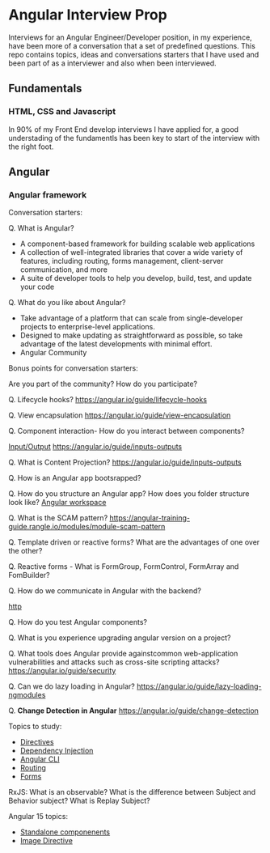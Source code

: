 # Angular Interview Prop

Interviews for an Angular Engineer/Developer position, in my experience, have been more of a conversation that a set of predefined questions. This repo contains topics, ideas and conversations starters that I have used and been part of as a interviewer and also when been interviewed.

## Fundamentals

### HTML, CSS and Javascript

In 90% of my Front End develop interviews I have applied for, a good understading of the fundamentls has been key to start of the interview with the right foot.

## Angular

### Angular framework

Conversation starters:

Q. What is Angular? 
- A component-based framework for building scalable web applications
- A collection of well-integrated libraries that cover a wide variety of features, including routing, forms management, client-server communication, and more
- A suite of developer tools to help you develop, build, test, and update your code

Q. What do you like about Angular?

- Take advantage of a platform that can scale from single-developer projects to enterprise-level applications. 
- Designed to make updating as straightforward as possible, so take advantage of the latest developments with minimal effort. 
- Angular Community

Bonus points for conversation starters:

Are you part of the community? How do you participate?

Q. Lifecycle hooks? https://angular.io/guide/lifecycle-hooks

Q. View encapsulation https://angular.io/guide/view-encapsulation

Q. Component interaction- How do you interact between components?

[Input/Output](https://angular.io/guide/component-interaction#component-interaction)
https://angular.io/guide/inputs-outputs

Q. What is Content Projection? https://angular.io/guide/inputs-outputs

Q. How is an Angular app bootsrapped?

Q. How do you structure an Angular app? How does you folder structure look like?
[Angular workspace](https://angular.io/guide/file-structure)

Q. What is the  SCAM pattern?
https://angular-training-guide.rangle.io/modules/module-scam-pattern

Q. Template driven or reactive forms? What are the advantages of one over the other?

Q. Reactive forms - What is FormGroup, FormControl, FormArray and FomBuilder?

Q. How do we communicate in Angular with the backend?

[http](https://angular.io/guide/http)

Q. How do you test Angular components?

Q. What is you experience upgrading angular version on a project?

Q. What tools does Angular provide againstcommon web-application vulnerabilities and attacks such as cross-site scripting attacks?
https://angular.io/guide/security

Q. Can we do lazy loading in Angular?
https://angular.io/guide/lazy-loading-ngmodules

Q. **Change Detection in Angular** 
https://angular.io/guide/change-detection

Topics to study:

- [Directives](https://angular.io/guide/built-in-directives)
- [Dependency Injection](https://angular.io/guide/dependency-injection-overview)
- [Angular CLI](https://angular.io/cli)
- [Routing](https://angular.io/guide/routing-overview)
- [Forms](https://angular.io/guide/forms-overview)

RxJS:
What is an observable?
What is the difference between Subject and Behavior subject?
What is Replay Subject?
 
Angular 15 topics:

- [Standalone componenents](https://angular.io/guide/standalone-components)
- [Image Directive](https://angular.io/guide/image-directive)



